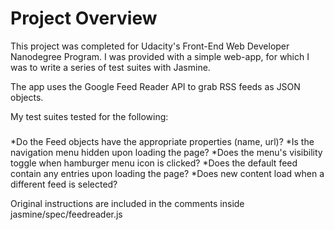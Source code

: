 # Project Overview

This project was completed for Udacity's Front-End Web Developer Nanodegree Program. I was provided with a simple web-app, for which I was to write a series of test suites with Jasmine.

The app uses the Google Feed Reader API to grab RSS feeds as JSON objects.

My test suites tested for the following: 

###
  *Do the Feed objects have the appropriate properties (name, url)?
  *Is the navigation menu hidden upon loading the page?
  *Does the menu's visibility toggle when hamburger menu icon is clicked?
  *Does the default feed contain any entries upon loading the page?
  *Does new content load when a different feed is selected?
      
  
Original instructions are included in the comments inside jasmine/spec/feedreader.js
